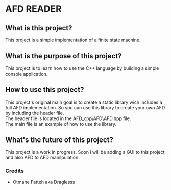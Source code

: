 <h1>AFD READER</h1>

<h2>What is this project?</h2>
This project is a simple implementation of a finite state machine.

<h2>What is the purpose of this project?</h2>
This project is to learn how to use the C++ language by building a simple console application.

<h2>How to use this project?</h2>
This project's original main goal is to create a static library wich includes a full AFD implementation.
So you can use this library to create your own AFD by including the header file.<br>
The header file is located in the AFD_cpp\AFD\AFD.hpp file.<br>
The main file is an example of how to use the library.

<h2>What's the future of this project?</h2>
This project is a work in progress.
Soon i will be adding a GUI to this project, and also AFD to AFD manilpulation.

<h3>Credits</h3>
<ul>
<li>Otmane Fatteh aka Draglesss</li>
</ul>